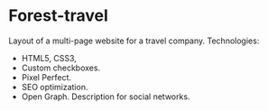 # Forest-travel
Layout of a multi-page website for a travel company.
Technologies:
- HTML5, CSS3, 
- Custom checkboxes.
- Pixel Perfect.
- SEO optimization.
- Open Graph. Description for social networks.
